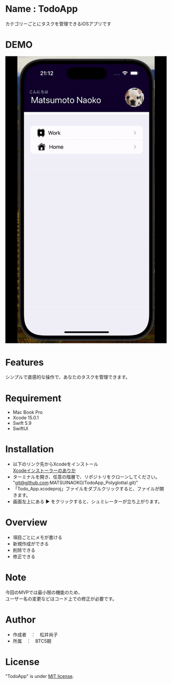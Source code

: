 # Name : TodoApp

カテゴリーごとにタスクを管理できるiOSアプリです

# DEMO

![demo](todoApp_Demo.gif)

# Features

シンプルで直感的な操作で、あなたのタスクを管理できます。

# Requirement

* Mac Book Pro
* Xcode 15.0.1
* Swift 5.9
* SwiftUI

# Installation

* 以下のリンク先からXcodeをインストール  
[Xcodeインストーラーのありか](https://apps.apple.com/jp/app/xcode/id497799835?mt=12)  
* ターミナルを開き、任意の階層で、リポジトリをクローンしてください。   
 "git@github.com:MATSUINAOKO/TodoApp_Polyglottal.git)"  
* 「Todo_App.xcodeproj」ファイルをダブルクリックすると、ファイルが開きます。    
* 画面左上にある ▶️ をクリックすると、シュミレーターが立ち上がります。  

# Overview

* 項目ごとにメモが書ける  
* 新規作成ができる  
* 削除できる  
* 修正できる  

# Note

今回のMVPでは最小限の機能のため、  
ユーザー名の変更などはコード上での修正が必要です。    

# Author

* 作成者　：　松井尚子
* 所属　：　BTC5期　


# License

"TodoApp" is under [MIT license](https://en.wikipedia.org/wiki/MIT_License).




